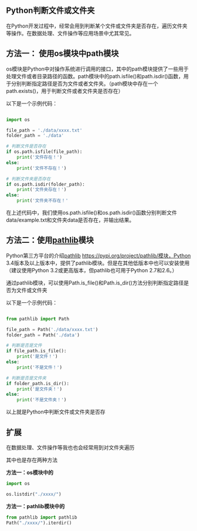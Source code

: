 ## Python判断文件或文件夹

在Python开发过程中，经常会用到判断某个文件或文件夹是否存在，遍历文件夹等操作。在数据处理、文件操作等应用场景中尤其常见。



## 方法一： 使用os模块中path模块

os模块是Python中对操作系统进行调用的接口，其中的path模块提供了一些用于处理文件或者目录路径的函数。path模块中的path.isfile()和path.isdir()函数，用于分别判断指定路径是否为文件或者文件夹。（path模块中存在一个path.exists()，用于判断文件或者文件夹是否存在）


以下是一个示例代码：

```python

import os

file_path = './data/xxxx.txt'
folder_path = './data'

# 判断文件是否存在
if os.path.isfile(file_path):
    print('文件存在！')
else:
    print('文件不存在！')

# 判断文件夹是否存在
if os.path.isdir(folder_path):
    print('文件夹存在！')
else:
    print('文件夹不存在！'

```

在上述代码中，我们使用os.path.isfile()和os.path.isdir()函数分别判断文件data/example.txt和文件夹data是否存在，并输出结果。


## 方法二：使用[pathlib](https://pypi.org/project/pathlib/)模块

Python第三方平台的介绍[pathlib](https://pypi.org/project/pathlib/) https://pypi.org/project/pathlib/模块，Python 3.4版本及以上版本中，提供了pathlib模块。但是在其他低版本中也可以安装使用（建议使用Python 3.2或更高版本，但pathlib也可用于Python 2.7和2.6。）

通过pathlib模块，可以使用Path.is_file()和Path.is_dir()方法分别判断指定路径是否为文件或文件夹


以下是一个示例代码：

```python

from pathlib import Path

file_path = Path('./data/xxxx.txt')
folder_path = Path('./data')

# 判断是否是文件
if file_path.is_file():
    print('是文件！')
else:
    print('不是文件！')

# 判断是否是文件夹
if folder_path.is_dir():
    print('是文件夹！')
else:
    print('不是文件夹！')

```


以上就是Python中判断文件或文件夹是否存


## 扩展

在数据处理、文件操作等我也也会经常用到对文件夹遍历

其中也是存在两种方法


**方法一：os模块中的**

```python
import os

os.listdir("./xxxx/")

```
**方法一：pathlib模块中的**

```python
from pathlib import pathlib
Path("./xxxx/").iterdir()
```





